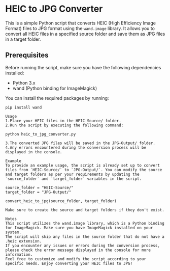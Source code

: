 # HEIC to JPG Converter

This is a simple Python script that converts HEIC (High Efficiency Image Format) files to JPG format using the `wand.image` library. It allows you to convert all HEIC files in a specified source folder and save them as JPG files in a target folder.

## Prerequisites

Before running the script, make sure you have the following dependencies installed:

- Python 3.x
- wand (Python binding for ImageMagick)

You can install the required packages by running:

```shell
pip install wand

Usage
1.Place your HEIC files in the HEIC-Source/ folder.
2.Run the script by executing the following command:

python heic_to_jpg_converter.py

3.The converted JPG files will be saved in the JPG-Output/ folder.
4.Any errors encountered during the conversion process will be displayed in the console.

Example
To provide an example usage, the script is already set up to convert files from `HEIC-Source/` to `JPG-Output/`. You can modify the source and target folders as per your requirements by updating the `source_folder` and `target_folder` variables in the script.

source_folder = "HEIC-Source/"
target_folder = "JPG-Output/"

convert_heic_to_jpg(source_folder, target_folder)

Make sure to create the source and target folders if they don't exist.

Notes
This script utilizes the wand.image library, which is a Python binding for ImageMagick. Make sure you have ImageMagick installed on your system.
The script will skip any files in the source folder that do not have a .heic extension.
If you encounter any issues or errors during the conversion process, please check the error message displayed in the console for more information.
Feel free to customize and modify the script according to your specific needs. Enjoy converting your HEIC files to JPG!